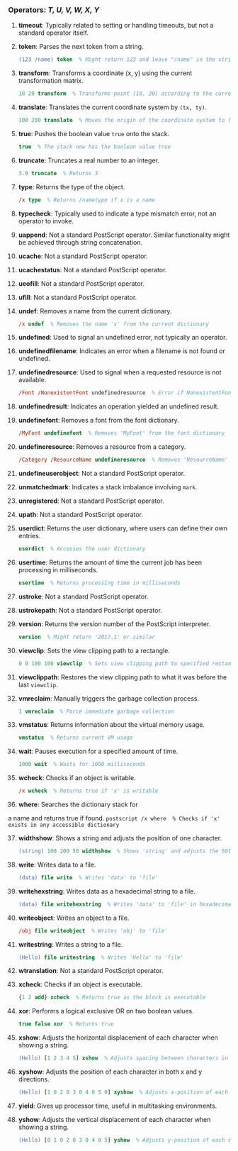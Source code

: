 ### Operators: *T, U, V, W, X, Y*

1. **timeout**: Typically related to setting or handling timeouts, but not a standard operator itself.

2. **token**: Parses the next token from a string.
   ```postscript
   (123 /name) token  % Might return 123 and leave "/name" in the string
   ```

3. **transform**: Transforms a coordinate (x, y) using the current transformation matrix.
   ```postscript
   10 20 transform  % Transforms point (10, 20) according to the current matrix
   ```

4. **translate**: Translates the current coordinate system by `(tx, ty)`.
   ```postscript
   100 200 translate  % Moves the origin of the coordinate system to (100, 200)
   ```

5. **true**: Pushes the boolean value `true` onto the stack.
   ```postscript
   true  % The stack now has the boolean value true
   ```

6. **truncate**: Truncates a real number to an integer.
   ```postscript
   3.9 truncate  % Returns 3
   ```

7. **type**: Returns the type of the object.
   ```postscript
   /x type  % Returns /nametype if x is a name
   ```

8. **typecheck**: Typically used to indicate a type mismatch error, not an operator to invoke.

9. **uappend**: Not a standard PostScript operator. Similar functionality might be achieved through string concatenation.

10. **ucache**: Not a standard PostScript operator.

11. **ucachestatus**: Not a standard PostScript operator.

12. **ueofill**: Not a standard PostScript operator.

13. **ufill**: Not a standard PostScript operator.

14. **undef**: Removes a name from the current dictionary.
    ```postscript
    /x undef  % Removes the name 'x' from the current dictionary
    ```

15. **undefined**: Used to signal an undefined error, not typically an operator.

16. **undefinedfilename**: Indicates an error when a filename is not found or undefined.

17. **undefinedresource**: Used to signal when a requested resource is not available.
    ```postscript
    /Font /NonexistentFont undefinedresource  % Error if NonexistentFont is not defined
    ```

18. **undefinedresult**: Indicates an operation yielded an undefined result.

19. **undefinefont**: Removes a font from the font dictionary.
    ```postscript
    /MyFont undefinefont  % Removes 'MyFont' from the font dictionary
    ```

20. **undefineresource**: Removes a resource from a category.
    ```postscript
    /Category /ResourceName undefineresource  % Removes 'ResourceName' from 'Category'
    ```

21. **undefineuserobject**: Not a standard PostScript operator.

22. **unmatchedmark**: Indicates a stack imbalance involving `mark`.

23. **unregistered**: Not a standard PostScript operator.

24. **upath**: Not a standard PostScript operator.

25. **userdict**: Returns the user dictionary, where users can define their own entries.
    ```postscript
    userdict  % Accesses the user dictionary
    ```

26. **usertime**: Returns the amount of time the current job has been processing in milliseconds.
    ```postscript
    usertime  % Returns processing time in milliseconds
    ```

27. **ustroke**: Not a standard PostScript operator.

28. **ustrokepath**: Not a standard PostScript operator.

29. **version**: Returns the version number of the PostScript interpreter.
    ```postscript
    version  % Might return '2017.1' or similar
    ```

30. **viewclip**: Sets the view clipping path to a rectangle.
    ```postscript
    0 0 100 100 viewclip  % Sets view clipping path to specified rectangle
    ```

31. **viewclippath**: Restores the view clipping path to what it was before the last `viewclip`.

32. **vmreclaim**: Manually triggers the garbage collection process.
    ```postscript
    1 vmreclaim  % Force immediate garbage collection
    ```

33. **vmstatus**: Returns information about the virtual memory usage.
    ```postscript
    vmstatus  % Returns current VM usage
    ```

34. **wait**: Pauses execution for a specified amount of time.
    ```postscript
    1000 wait  % Waits for 1000 milliseconds
    ```

35. **wcheck**: Checks if an object is writable.
    ```postscript
    /x wcheck  % Returns true if 'x' is writable
    ```

36. **where**: Searches the dictionary stack for

 a name and returns true if found.
    ```postscript
    /x where  % Checks if 'x' exists in any accessible dictionary
    ```

37. **widthshow**: Shows a string and adjusts the position of one character.
    ```postscript
    (string) 100 200 50 widthshow  % Shows 'string' and adjusts the 50th character
    ```

38. **write**: Writes data to a file.
    ```postscript
    (data) file write  % Writes 'data' to 'file'
    ```

39. **writehexstring**: Writes data as a hexadecimal string to a file.
    ```postscript
    (data) file writehexstring  % Writes 'data' to 'file' in hexadecimal form
    ```

40. **writeobject**: Writes an object to a file.
    ```postscript
    /obj file writeobject  % Writes 'obj' to 'file'
    ```

41. **writestring**: Writes a string to a file.
    ```postscript
    (Hello) file writestring  % Writes 'Hello' to 'file'
    ```

42. **wtranslation**: Not a standard PostScript operator.

43. **xcheck**: Checks if an object is executable.
    ```postscript
    {1 2 add} xcheck  % Returns true as the block is executable
    ```

44. **xor**: Performs a logical exclusive OR on two boolean values.
    ```postscript
    true false xor  % Returns true
    ```

45. **xshow**: Adjusts the horizontal displacement of each character when showing a string.
    ```postscript
    (Hello) [1 2 3 4 5] xshow  % Adjusts spacing between characters in 'Hello'
    ```

46. **xyshow**: Adjusts the position of each character in both x and y directions.
    ```postscript
    (Hello) [1 0 2 0 3 0 4 0 5 0] xyshow  % Adjusts x-position of each character
    ```

47. **yield**: Gives up processor time, useful in multitasking environments.

48. **yshow**: Adjusts the vertical displacement of each character when showing a string.
    ```postscript
    (Hello) [0 1 0 2 0 3 0 4 0 5] yshow  % Adjusts y-position of each character
    ```

